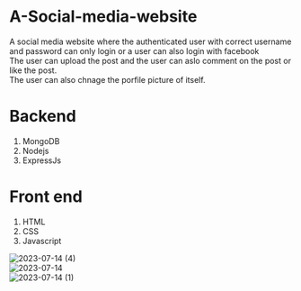 # A-Social-media-website
A social media website where the authenticated user with correct username and password can only login or a user can also login with facebook<br>
The user can upload the post and the user can aslo comment on the post or like the post.<br>
The user can also chnage the porfile picture of itself.<br>

# Backend
1. MongoDB
2. Nodejs
3. ExpressJs


# Front end
1. HTML
2. CSS
3. Javascript

![2023-07-14 (4)](https://github.com/ravi-singh-100/A-Social-media-website/assets/84458346/57366695-fd96-4c0f-9c1e-d70658d24851)<br>
![2023-07-14](https://github.com/ravi-singh-100/A-Social-media-website/assets/84458346/060f878d-c84d-4358-aeef-2f27b84e9c0b) <br>
![2023-07-14 (1)](https://github.com/ravi-singh-100/A-Social-media-website/assets/84458346/4826e646-07d0-4d2e-b56b-920a001c02bc)<br>
